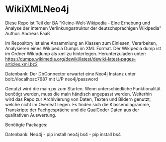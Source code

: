 # WikiXMLNeo4j
Diese Repo ist Teil der BA "Kleine-Welt-Wikipedia - Eine Erhebung und Analyse der internen Verlinkungsstruktur der deutschsprachigen Wikipedia"
Author: Andreas Faaß

Im Repository ist eine Ansammlung an Klassen zum Einlesen, Verarbeiten, Analysieren eines Wikipedia Dumps im XML Format.
Der Wikipedia dump ist im Ordner Wikipdump als xml zu hinterlegen.
Herunterzuladen unter: https://dumps.wikimedia.org/dewiki/latest/dewiki-latest-pages-articles.xml.bz2

Datenbank:
Der DbConnector erwartet eine Neo4j Instanz unter bolt://localhost:7687 mit U/P neo4j/password

Genutzt wird die main.py zum Starten. Wenn unterschiedliche Funktionalität benötigt werden, muss die main händisch angepasst werden.
Weiterhin wird das Repo zur Archivierung von Daten, Texten und Bildern genutzt, welche nicht im Overleaf liegen.
Es finden sich die Klassendiagramme, Transkripte der Fachgespräche und die QualCoder Daten aus der qualitativen Auswertung.

Benötigte Packages:


Datenbank:
Neo4j - pip install neo4j
bs4 - pip install bs4




